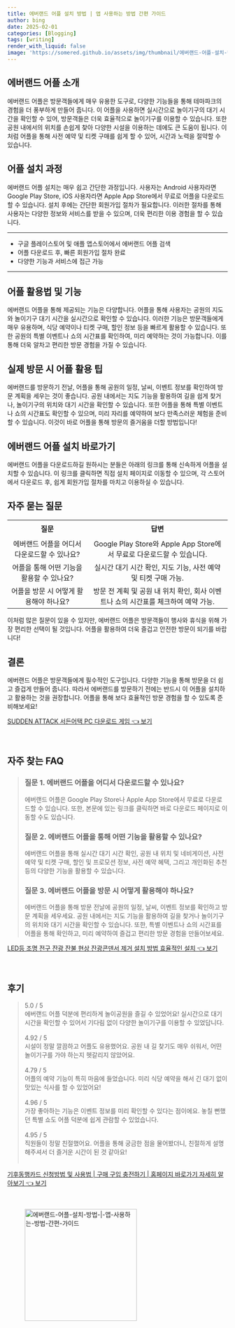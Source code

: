 ```yaml
---
title: 에버랜드 어플 설치 방법 | 앱 사용하는 방법 간편 가이드
author: bing
date: 2025-02-01
categories: [Blogging]
tags: [writing]
render_with_liquid: false
image: 'https://somered.github.io/assets/img/thumbnail/에버랜드-어플-설치-방법-|-앱-사용하는-방법-간편-가이드.webp'
---
```



<h2 id='에버랜드_어플_소개'>에버랜드 어플 소개</h2>

<p>에버랜드 어플은 방문객들에게 매우 유용한 도구로, 다양한 기능들을 통해 테마파크의 경험을 더 풍부하게 만들어 줍니다. 이 어플을 사용하면 실시간으로 놀이기구의 대기 시간을 확인할 수 있어, 방문객들은 더욱 효율적으로 놀이기구를 이용할 수 있습니다. 또한 공원 내에서의 위치를 손쉽게 찾아 다양한 시설을 이용하는 데에도 큰 도움이 됩니다. 이처럼 어플을 통해 사전 예약 및 티켓 구매를 쉽게 할 수 있어, 시간과 노력을 절약할 수 있습니다.</p>

<h2 id='어플_설치_과정'>어플 설치 과정</h2>

<p>에버랜드 어플 설치는 매우 쉽고 간단한 과정입니다. 사용자는 Android 사용자라면 Google Play Store, iOS 사용자라면 Apple App Store에서 무료로 어플을 다운로드할 수 있습니다. 설치 후에는 간단한 회원가입 절차가 필요합니다. 이러한 절차를 통해 사용자는 다양한 정보와 서비스를 받을 수 있으며, 더욱 편리한 이용 경험을 할 수 있습니다.</p>

<hr />

<ul>
    <li>구글 플레이스토어 및 애플 앱스토어에서 에버랜드 어플 검색</li>
    <li>어플 다운로드 후, 빠른 회원가입 절차 완료</li>
    <li>다양한 기능과 서비스에 접근 가능</li>
</ul>

<hr />

<h2 id='어플_활용법_및_기능'>어플 활용법 및 기능</h2>

<p>에버랜드 어플을 통해 제공되는 기능은 다양합니다. 어플을 통해 사용자는 공원의 지도와 놀이기구 대기 시간을 실시간으로 확인할 수 있습니다. 이러한 기능은 방문객들에게 매우 유용하며, 식당 예약이나 티켓 구매, 할인 정보 등을 빠르게 활용할 수 있습니다. 또한 공원의 특별 이벤트나 쇼의 시간표를 확인하여, 미리 예약하는 것이 가능합니다. 이를 통해 더욱 알차고 편리한 방문 경험을 가질 수 있습니다.</p>

<h2 id='실제_방문_시_어플_활용_팁'>실제 방문 시 어플 활용 팁</h2>

<p>에버랜드를 방문하기 전날, 어플을 통해 공원의 일정, 날씨, 이벤트 정보를 확인하여 방문 계획을 세우는 것이 좋습니다. 공원 내에서는 지도 기능을 활용하여 길을 쉽게 찾거나, 놀이기구의 위치와 대기 시간을 확인할 수 있습니다. 또한 어플을 통해 특별 이벤트나 쇼의 시간표도 확인할 수 있으며, 미리 자리를 예약하여 보다 만족스러운 체험을 준비할 수 있습니다. 이것이 바로 어플을 통해 방문의 즐거움을 더할 방법입니다!</p>

<h2 id='에버랜드_어플_설치_바로가기'>에버랜드 어플 설치 바로가기</h2>

<p>에버랜드 어플을 다운로드하길 원하시는 분들은 아래의 링크를 통해 신속하게 어플을 설치할 수 있습니다. 이 링크를 클릭하면 직접 설치 페이지로 이동할 수 있으며, 각 스토어에서 다운로드 후, 쉽게 회원가입 절차를 마치고 이용하실 수 있습니다.</p>

<h2 id='자주_묻는_질문'>자주 묻는 질문</h2>

<table>
    <tr>
        <td style="text-align: center; height: 40px;"><b>질문</b></td>
        <td style="text-align: center; height: 40px;"><b>답변</b></td>
    </tr>
    <tr>
        <td style="text-align: center; height: 40px;">에버랜드 어플을 어디서 다운로드할 수 있나요?</td>
        <td style="text-align: center; height: 40px;">Google Play Store와 Apple App Store에서 무료로 다운로드할 수 있습니다.</td>
    </tr>
    <tr>
        <td style="text-align: center; height: 40px;">어플을 통해 어떤 기능을 활용할 수 있나요?</td>
        <td style="text-align: center; height: 40px;">실시간 대기 시간 확인, 지도 기능, 사전 예약 및 티켓 구매 가능.</td>
    </tr>
    <tr>
        <td style="text-align: center; height: 40px;">어플을 방문 시 어떻게 활용해야 하나요?</td>
        <td style="text-align: center; height: 40px;">방문 전 계획 및 공원 내 위치 확인, 회사 이벤트나 쇼의 시간표를 체크하여 예약 가능.</td>
    </tr>
</table>

<p>이처럼 많은 질문이 있을 수 있지만, 에버랜드 어플은 방문객들이 행사와 휴식을 위해 가장 편리한 선택이 될 것입니다. 어플을 활용하여 더욱 즐겁고 안전한 방문이 되기를 바랍니다!</p>

<h2 id='결론'>결론</h2>

<p>에버랜드 어플은 방문객들에게 필수적인 도구입니다. 다양한 기능을 통해 방문을 더 쉽고 즐겁게 만들어 줍니다. 따라서 에버랜드를 방문하기 전에는 반드시 이 어플을 설치하고 활용하는 것을 권장합니다. 어플을 통해 보다 효율적인 방문 경험을 할 수 있도록 준비해보세요!</p>


<p><a class="click-button" title="SUDDEN ATTACK 서든어택 PC 다운로드 게임" href="https://somered.github.io/posts/SUDDEN-ATTACK-%EC%84%9C%EB%93%A0%EC%96%B4%ED%83%9D-PC-%EB%8B%A4%EC%9A%B4%EB%A1%9C%EB%93%9C-%EA%B2%8C%EC%9E%84/" rel="dofollow">SUDDEN ATTACK 서든어택 PC 다운로드 게임 👈 보기</a></p><br>
<h2 id='자주_찾는_FAQ'>자주 찾는 FAQ</h2>
<div itemscope="" itemtype="https://schema.org/FAQPage"> 
<blockquote> 
<div itemscope="" itemprop="mainEntity" itemtype="https://schema.org/Question"> 
<h3 itemprop="name">질문 1. 에버랜드 어플을 어디서 다운로드할 수 있나요?</h3> 
<div itemscope="" itemprop="acceptedAnswer" itemtype="https://schema.org/Answer"> 
<span itemprop="text"> 
<p>에버랜드 어플은 Google Play Store나 Apple App Store에서 무료로 다운로드할 수 있습니다. 또한, 본문에 있는 링크를 클릭하면 바로 다운로드 페이지로 이동할 수도 있습니다.</p> 
</span> 
</div> 
</div> 
<div itemscope="" itemprop="mainEntity" itemtype="https://schema.org/Question"> 
<h3 itemprop="name">질문 2. 에버랜드 어플을 통해 어떤 기능을 활용할 수 있나요?</h3> 
<div itemscope="" itemprop="acceptedAnswer" itemtype="https://schema.org/Answer"> 
<span itemprop="text"> 
<p>에버랜드 어플을 통해 실시간 대기 시간 확인, 공원 내 위치 및 네비게이션, 사전 예약 및 티켓 구매, 할인 및 프로모션 정보, 사전 예약 혜택, 그리고 개인화된 추천 등의 다양한 기능을 활용할 수 있습니다.</p> 
</span> 
</div> 
</div> 
<div itemscope="" itemprop="mainEntity" itemtype="https://schema.org/Question"> 
<h3 itemprop="name">질문 3. 에버랜드 어플을 방문 시 어떻게 활용해야 하나요?</h3> 
<div itemscope="" itemprop="acceptedAnswer" itemtype="https://schema.org/Answer"> 
<span itemprop="text"> 
<p>에버랜드 어플을 통해 방문 전날에 공원의 일정, 날씨, 이벤트 정보를 확인하고 방문 계획을 세우세요. 공원 내에서는 지도 기능을 활용하여 길을 찾거나 놀이기구의 위치와 대기 시간을 확인할 수 있습니다. 또한, 특별 이벤트나 쇼의 시간표를 어플을 통해 확인하고, 미리 예약하여 즐겁고 편리한 방문 경험을 만들어보세요.</p> 
</span> 
</div> 
</div> 
</blockquote> 
</div>
<p><a class="click-button" title="LED등 조명 전구 잔광 잔불 현상 잔광콘덴서 제거 설치 방법 효율적인 설치" href="https://somered.github.io/posts/LED%EB%93%B1-%EC%A1%B0%EB%AA%85-%EC%A0%84%EA%B5%AC-%EC%9E%94%EA%B4%91-%EC%9E%94%EB%B6%88-%ED%98%84%EC%83%81-%EC%9E%94%EA%B4%91%EC%BD%98%EB%8D%B4%EC%84%9C-%EC%A0%9C%EA%B1%B0-%EC%84%A4%EC%B9%98-%EB%B0%A9%EB%B2%95-%ED%9A%A8%EC%9C%A8%EC%A0%81%EC%9D%B8-%EC%84%A4%EC%B9%98/" rel="dofollow">LED등 조명 전구 잔광 잔불 현상 잔광콘덴서 제거 설치 방법 효율적인 설치 👈 보기</a></p><br>
<h2 id='후기'>후기</h2>
<div itemscope itemtype="https://schema.org/Product">
  <blockquote>
  <div itemprop="review" itemscope itemtype="https://schema.org/Review">
      <div itemprop="reviewRating" itemscope itemtype="https://schema.org/Rating"> <span itemprop="ratingValue">5.0</span> / <span itemprop="bestRating">5</span> </div>
      <span itemprop="reviewBody">에버랜드 어플 덕분에 편리하게 놀이공원을 즐길 수 있었어요! 실시간으로 대기 시간을 확인할 수 있어서 기다림 없이 다양한 놀이기구를 이용할 수 있었답니다.</span>
  </div>
  <br>
  <div itemprop="review" itemscope itemtype="https://schema.org/Review">
      <div itemprop="reviewRating" itemscope itemtype="https://schema.org/Rating"> <span itemprop="ratingValue">4.92</span> / <span itemprop="bestRating">5</span> </div>
      <span itemprop="reviewBody">시설이 정말 깔끔하고 어플도 유용했어요. 공원 내 길 찾기도 매우 쉬워서, 어떤 놀이기구를 가야 하는지 헷갈리지 않았어요.</span>
  </div>
  <br>
  <div itemprop="review" itemscope itemtype="https://schema.org/Review">
      <div itemprop="reviewRating" itemscope itemtype="https://schema.org/Rating"> <span itemprop="ratingValue">4.79</span> / <span itemprop="bestRating">5</span> </div>
      <span itemprop="reviewBody">어플의 예약 기능이 특히 마음에 들었습니다. 미리 식당 예약을 해서 긴 대기 없이 맛있는 식사를 할 수 있었어요!</span>
  </div>
  <br>
  <div itemprop="review" itemscope itemtype="https://schema.org/Review">
      <div itemprop="reviewRating" itemscope itemtype="https://schema.org/Rating"> <span itemprop="ratingValue">4.96</span> / <span itemprop="bestRating">5</span> </div>
      <span itemprop="reviewBody">가장 좋아하는 기능은 이벤트 정보를 미리 확인할 수 있다는 점이에요. 놓칠 뻔했던 특별 쇼도 어플 덕분에 쉽게 관람할 수 있었습니다.</span>
  </div>
  <br>
  <div itemprop="review" itemscope itemtype="https://schema.org/Review">
      <div itemprop="reviewRating" itemscope itemtype="https://schema.org/Rating"> <span itemprop="ratingValue">4.95</span> / <span itemprop="bestRating">5</span> </div>
      <span itemprop="reviewBody">직원들이 정말 친절했어요. 어플을 통해 궁금한 점을 물어봤더니, 친절하게 설명해주셔서 더 즐거운 시간이 된 것 같아요!</span>
  </div>
  <br>
  </blockquote>
</div>
<p><a class="click-button" title="기후동행카드 신청방법 및 사용법 | 구매 구입 충전하기 | 홈페이지 바로가기 자세히 알아보기" href="https://somered.github.io/posts/%EA%B8%B0%ED%9B%84%EB%8F%99%ED%96%89%EC%B9%B4%EB%93%9C-%EC%8B%A0%EC%B2%AD%EB%B0%A9%EB%B2%95-%EB%B0%8F-%EC%82%AC%EC%9A%A9%EB%B2%95-%EA%B5%AC%EB%A7%A4-%EA%B5%AC%EC%9E%85-%EC%B6%A9%EC%A0%84%ED%95%98%EA%B8%B0-%ED%99%88%ED%8E%98%EC%9D%B4%EC%A7%80-%EB%B0%94%EB%A1%9C%EA%B0%80%EA%B8%B0-%EC%9E%90%EC%84%B8%ED%9E%88-%EC%95%8C%EC%95%84%EB%B3%B4%EA%B8%B0/" rel="dofollow">기후동행카드 신청방법 및 사용법 | 구매 구입 충전하기 | 홈페이지 바로가기 자세히 알아보기 👈 보기</a></p><br>
<figure class="image"><img src="https://somered.github.io/assets/img/thumbnail/에버랜드-어플-설치-방법-|-앱-사용하는-방법-간편-가이드.webp" alt="에버랜드-어플-설치-방법-|-앱-사용하는-방법-간편-가이드" width="256" height="256"></figure>
